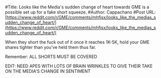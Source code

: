 #Title: Looks like the Media's sudden change of heart towards GME is a possible set up for a fake short squeeze.
#Author: Cappachano
#Post URL: [https://www.reddit.com/r/GME/comments/mhfjsx/looks_like_the_medias_sudden_change_of_heart/](https://www.reddit.com/r/GME/comments/mhfjsx/looks_like_the_medias_sudden_change_of_heart/)


When they short the fuck out of it once it reaches 1K-5K, hold your GME shares tighter than you've held them thus far. 

Remember: ALL SHORTS MUST BE COVERED

EDIT: NEED APES WITH LOTS OF BRAIN WRINKLES TO GIVE THEIR TAKE ON THE MEDIA'S CHANGE IN SENTIMENT